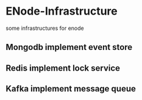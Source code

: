 # ENode-Infrastructure

some infrastructures for enode


## Mongodb implement event store

## Redis implement lock service

## Kafka implement message queue